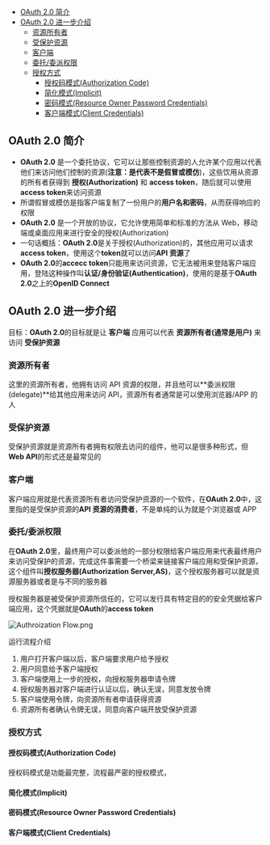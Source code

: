 <!-- TOC -->

- [OAuth 2.0 简介](#oauth-20-简介)
- [OAuth 2.0 进一步介绍](#oauth-20-进一步介绍)
    - [资源所有者](#资源所有者)
    - [受保护资源](#受保护资源)
    - [客户端](#客户端)
    - [委托/委派权限](#委托委派权限)
    - [授权方式](#授权方式)
        - [授权码模式(Authorization Code)](#授权码模式authorization-code)
        - [简化模式(Implicit)](#简化模式implicit)
        - [密码模式(Resource Owner Password Credentials)](#密码模式resource-owner-password-credentials)
        - [客户端模式(Client Credentials)](#客户端模式client-credentials)

<!-- /TOC -->

## OAuth 2.0 简介

- **OAuth 2.0** 是一个委托协议，它可以让那些控制资源的人允许某个应用以代表他们来访问他们控制的资源(**注意：是代表不是假冒或模仿**)，这些饮用从资源的所有者获得到 **授权(Authorization)** 和 **access token**，随后就可以使用 **access token**来访问资源
- 所谓假冒或模仿是指客户端复制了一份用户的**用户名和密码**，从而获得响应的权限
- **OAuth 2.0** 是一个开放的协议，它允许使用简单和标准的方法从 Web，移动端或桌面应用来进行安全的授权(Authorization)
- 一句话概括：**OAuth 2.0**是关于授权(Authorization)的，其他应用可以请求**access token**，使用这个**token**就可以访问**API 资源**了
- **OAuth 2.0**的**accecc token**只能用来访问资源，它无法被用来登陆客户端应用，登陆这种操作叫**认证/身份验证(Authentication)**，使用的是基于**OAuth 2.0**之上的**OpenID Connect**

## OAuth 2.0 进一步介绍

目标：**OAuth 2.0**的目标就是让 **客户端** 应用可以代表 **资源所有者(通常是用户)** 来访问 **受保护资源**

### 资源所有者

这里的资源所有者，他拥有访问 API 资源的权限，并且他可以**委派权限(delegate)**给其他应用来访问 API，资源所有者通常是可以使用浏览器/APP 的人

### 受保护资源

受保护资源就是资源所有者拥有权限去访问的组件，他可以是很多种形式，但**Web API**的形式还是最常见的

### 客户端

客户端应用就是代表资源所有者访问受保护资源的一个软件，在**OAuth 2.0**中，这里指的是受保护资源的**API 资源的消费者**，不是单纯的认为就是个浏览器或 APP

### 委托/委派权限

在**OAuth 2.0**里，最终用户可以委派他的一部分权限给客户端应用来代表最终用户来访问受保护的资源，完成这件事需要一个桥梁来链接客户端应用和受保护资源，这个组件叫**授权服务器(Authorization Server,AS)**，这个授权服务器可以就是资源服务器或者是与不同的服务器

授权服务器是被受保护资源所信任的，它可以发行具有特定目的的安全凭据给客户端应用，这个凭据就是**OAuth**的**access token**

![Authroization Flow.png](https://i.loli.net/2019/05/22/5ce4cde5a45ec75342.png)

运行流程介绍

1. 用户打开客户端以后，客户端要求用户给予授权
2. 用户同意给予客户端授权
3. 客户端使用上一步的授权，向授权服务器申请令牌
4. 授权服务器对客户端进行认证以后，确认无误，同意发放令牌
5. 客户端使用令牌，向资源所有者申请获得资源
6. 资源所有者确认令牌无误，同意向客户端开放受保护资源

### 授权方式

#### 授权码模式(Authorization Code)
授权码模式是功能最完整，流程最严密的授权模式，

#### 简化模式(Implicit)

#### 密码模式(Resource Owner Password Credentials)

#### 客户端模式(Client Credentials)
